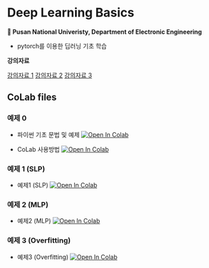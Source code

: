 # Deep Learning Basics
**🏫 Pusan National Univeristy, Department of Electronic Engineering**

- pytorch를 이용한 딥러닝 기초 학습

**강의자료**

 [강의자료 1](강의자료/인공지능_기초_및_실습_공경보.pdf)
 [강의자료 2](강의자료/인공지능_경량화_기초_및_실습_강석주.pdf)
 [강의자료 3](강의자료/생성형_AI_모델을_위한_경량화_기술_및_실습_류성주.pdf)
## CoLab files

### 예제 0

- 파이썬 기초 문법 및 예제 [![Open In Colab](https://colab.research.google.com/assets/colab-badge.svg)](https://colab.research.google.com/github/joonheeCho/Artificial-Intelligence-Basic-Course/blob/main/%EC%9D%B8%EA%B3%B5%EC%A7%80%EB%8A%A5_%EA%B8%B0%EC%B4%88%EA%B3%BC%EC%A0%95_Day1.ipynb)


- CoLab 사용방법 [![Open In Colab](https://colab.research.google.com/assets/colab-badge.svg)](https://colab.research.google.com/drive/1PdzFDsrkyftpi47NlqgGSTY-4-1YPDF4?usp=drive_link)

### 예제 1 (SLP)

- 예제1 (SLP) [![Open In Colab](https://colab.research.google.com/assets/colab-badge.svg)](https://colab.research.google.com/drive/1Kg64xMoWn1Sqg5CxCh_lsXhmCp468Mdl)

### 예제 2 (MLP)

- 예제2 (MLP) [![Open In Colab](https://colab.research.google.com/assets/colab-badge.svg)](https://colab.research.google.com/drive/1Pokl16NTpTLoGhSl87QA3DUUderszenv)


### 예제 3 (Overfitting)

- 예제3 (Overfitting) [![Open In Colab](https://colab.research.google.com/assets/colab-badge.svg)](https://colab.research.google.com/drive/1g3QNPJDi2SUY3eWpbifgbJ1N21viASi9?usp=sharing)

